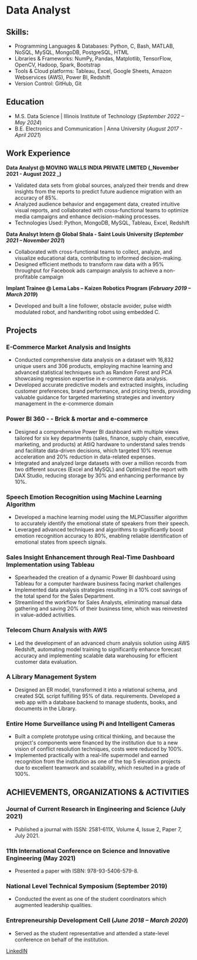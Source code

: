 # Data Analyst

## Skills: 
- Programming Languages & Databases: Python, C, Bash, MATLAB, NoSQL, MySQL, MongoDB, PostgreSQL, HTML
- Libraries & Frameworks: NumPy, Pandas, Matplotlib, TensorFlow, OpenCV, Hadoop, Spark, Bootstrap
- Tools & Cloud platforms: Tableau, Excel, Google Sheets, Amazon Webservices (AWS), Power BI, Redshift
- Version Control: GitHub, Git


## Education
- M.S. Data Science	                 |                  Illinois Institute of Technology (_September 2022 – May 2024_)	 			        		
- B.E. Electronics and Communication |                  Anna University (_August 2017 - April 2021_)

## Work Experience
**Data Analyst @ MOVING WALLS INDIA PRIVATE LIMITED (_November 2021 - August 2022 _)**
- Validated data sets from global sources, analyzed their trends and drew insights from the reports to
predict future audience migration with an accuracy of 85%.
- Analyzed audience behavior and engagement data, created intuitive visual reports, and collaborated with
cross-functional teams to optimize media campaigns and enhance decision-making processes.
- Technologies Used: Python, MongoDB, MySQL, Tableau, Excel, Redshift

**Data Analsyt Intern @ Global Shala - Saint Louis University (_September 2021 – November 2021_)**
- Collaborated with cross-functional teams to collect, analyze, and visualize educational data, contributing to informed   decision-making.
- Designed efficient methods to transform raw data with a 95% throughput for Facebook ads campaign analysis to achieve a non-profitable campaign

**Implant Trainee @ Lema Labs – Kaizen Robotics Program (_February 2019 – March 2019_)**
- Developed and built a line follower, obstacle avoider, pulse width modulated robot, and handwriting robot using embedded C.

  
## Projects
### E-Commerce Market Analysis and Insights


- Conducted comprehensive data analysis on a dataset with 16,832 unique users and 306 products, employing machine learning and advanced statistical techniques such as Random Forest and PCA showcasing regression expertise in e-commerce data analysis.
- Developed accurate predictive models and extracted insights, including customer preferences, brand performance, and pricing trends, providing valuable guidance for targeted marketing strategies and inventory management in the e-commerce domain


### Power BI 360 - - Brick & mortar and e-commerce


-  Designed a comprehensive Power BI dashboard with multiple views tailored for six key departments (sales, finance, supply chain, executive, marketing, and products) at AtliQ hardware to understand sales trends and facilitate data-driven decisions, which targeted 10% revenue acceleration and 20% reduction in data-related expenses.
- Integrated and analyzed large datasets with over a million records from two different sources (Excel and MySQL) and Optimized the report with DAX Studio, reducing storage by 30% and enhancing performance by 10%.

### Speech Emotion Recognition using Machine Learning Algorithm


- Developed a machine learning model using the MLPClassifier algorithm to accurately identify the emotional
state of speakers from their speech.
- Leveraged advanced techniques and algorithms to significantly boost emotion recognition accuracy to 80%,
enabling reliable identification of emotional states from speech signals. 


### Sales Insight Enhancement through Real-Time Dashboard Implementation using Tableau


- Spearheaded the creation of a dynamic Power BI dashboard using Tableau for a computer hardware business facing market challenges
- Implemented data analysis strategies resulting in a 10% cost savings of the total spend for the Sales Department.
- Streamlined the workflow for Sales Analysts, eliminating manual data gathering and saving 20% of their business time, which was reinvested in value-added activities.

### Telecom Churn Analysis with AWS 


-  Led the development of an advanced churn analysis solution using AWS Redshift, automating model training to significantly enhance forecast accuracy and implementing scalable data warehousing for efficient customer data evaluation.


### A Library Management System	


-   Designed an ER model, transformed it into a relational schema, and created SQL script fulfilling 95% of data.
requirements. Developed a web app with a database backend to manage students, books, and documents in the Library.


###  Entire Home Surveillance using Pi and Intelligent Cameras


- Built a complete prototype using critical thinking, and because the project's components were financed by the institution due to a new vision of conflict resolution techniques, costs were reduced by 100%.	
- Implemented practically with a real-life supermodel and earned recognition from the institution as one of the top 5 elevation projects due to excellent teamwork and scalability, which resulted in a grade of 100%.


## ACHIEVEMENTS, ORGANIZATIONS & ACTIVITIES

### Journal of Current Research in Engineering and Science	(July 2021)
-	Published a journal with ISSN: 2581-611X, Volume 4, Issue 2, Paper 7, July 2021.

### 11th International Conference on Science and Innovative Engineering	(May 2021)
-	Presented a paper with ISBN: 978-93-5406-579-8.

### National Level Technical Symposium	(September 2019)
-	Conducted the event as one of the student coordinators which augmented leadership qualities.
  
### Entrepreneurship Development Cell	(_June 2018 – March 2020_)
-	Served as the student representative and attended a state-level conference on behalf of the institution.



[LinkedIN](https://www.linkedin.com/in/santhosh-dataanalyst/)



